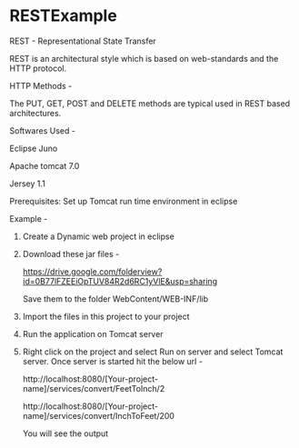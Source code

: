 RESTExample
===========

REST - Representational State Transfer

REST is an architectural style which is based on web-standards and the HTTP protocol.


HTTP Methods -

The PUT, GET, POST and DELETE methods are typical used in REST based architectures.


Softwares Used -

Eclipse Juno

Apache tomcat 7.0

Jersey 1.1


Prerequisites: Set up Tomcat run time environment in eclipse


Example -

1) Create a Dynamic web project in eclipse

2) Download these jar files -

   https://drive.google.com/folderview?id=0B77lFZEEiOpTUV84R2d6RC1yVlE&usp=sharing

   Save them to the folder WebContent/WEB-INF/lib

3) Import the files in this project to your project

4) Run the application on Tomcat server

5) Right click on the project and select Run on server and select Tomcat server. Once server is started hit the below url -

   http://localhost:8080/[Your-project-name]/services/convert/FeetToInch/2

   http://localhost:8080/[Your-project-name]/services/convert/InchToFeet/200
   
   You will see the output
